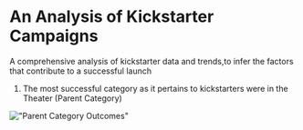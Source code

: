 # An Analysis of Kickstarter Campaigns
A comprehensive analysis of kickstarter data and trends,to infer the factors that contribute to a successful launch

1. The most successful category as it pertains to kickstarters were in the Theater (Parent Category)

!["Parent Category Outcomes"](Kickstarter-analysis/to/Parent_Category_Outcomes.png)
